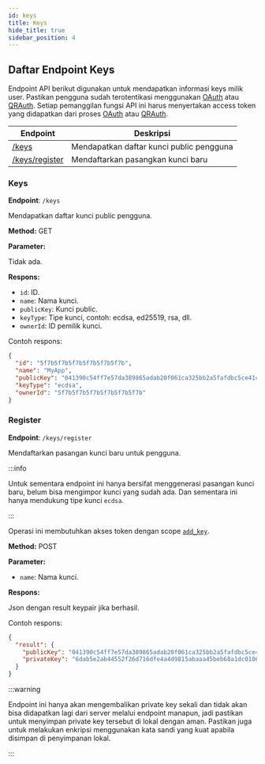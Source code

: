 ```yaml
---
id: keys
title: Keys
hide_title: true
sidebar_position: 4
---
```


## Daftar Endpoint Keys

Endpoint API berikut digunakan untuk mendapatkan informasi keys milik user. Pastikan pengguna sudah terotentikasi menggunakan [OAuth](oauth) atau [QRAuth](qrauth). Setiap pemanggilan fungsi API ini harus menyertakan access token yang didapatkan dari proses [OAuth](oauth) atau [QRAuth](qrauth).

| Endpoint | Deskripsi |
| --- | --- |
| [/keys](#keys) | Mendapatkan daftar kunci public pengguna |
| [/keys/register](#register) | Mendaftarkan pasangkan kunci baru |


### Keys

**Endpoint**: `/keys`

Mendapatkan daftar kunci public pengguna.

**Method:** GET

**Parameter:**

Tidak ada.

**Respons:**

* `id`: ID.
* `name`: Nama kunci.
* `publicKey`: Kunci public.
* `keyType`: Tipe kunci, contoh: ecdsa, ed25519, rsa, dll.
* `ownerId`: ID pemilik kunci.

Contoh respons:

```json
{
  "id": "5f7b5f7b5f7b5f7b5f7b5f7b",
  "name": "MyApp",
  "publicKey": "041390c54ff7e57da389865adab20f061ca325bb2a5fafdbc5ce41c0cf...",
  "keyType": "ecdsa",
  "ownerId": "5f7b5f7b5f7b5f7b5f7b5f7b"
}
```

### Register

**Endpoint**: `/keys/register`

Mendaftarkan pasangan kunci baru untuk pengguna.

:::info

Untuk sementara endpoint ini hanya bersifat menggenerasi pasangan kunci baru, belum bisa mengimpor kunci yang sudah ada. Dan sementara ini hanya mendukung tipe kunci `ecdsa`.

:::

Operasi ini membutuhkan akses token dengan scope [`add_key`](../API/oauth#daftar-otorisasi-scope).

**Method:** POST

**Parameter:**

* `name`: Nama kunci.

**Respons:**

Json dengan result keypair jika berhasil.

Contoh respons:

```json
{
  "result": {
    "publicKey": "041390c54ff7e57da389865adab20f061ca325bb2a5fafdbc5ce41c0cf...",
    "privateKey": "6dab5e2ab44552f26d716dfe4a4d9815abaaa45beb68a1dc0106780cc..."
  }
}
```

:::warning

Endpoint ini hanya akan mengembalikan private key sekali dan tidak akan bisa didapatkan lagi
dari server melalui endpoint manapun, jadi pastikan untuk menyimpan private key tersebut
di lokal dengan aman. Pastikan juga untuk melakukan enkripsi menggunakan kata sandi yang kuat apabila
disimpan di penyimpanan lokal.

:::